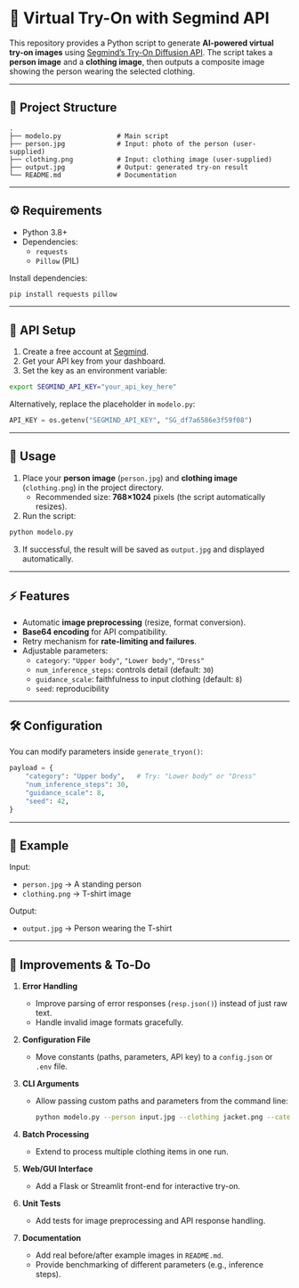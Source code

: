 # 👕 Virtual Try-On with Segmind API

This repository provides a Python script to generate **AI-powered virtual try-on images** using [Segmind’s Try-On Diffusion API](https://www.segmind.com/). The script takes a **person image** and a **clothing image**, then outputs a composite image showing the person wearing the selected clothing.

---

## 📂 Project Structure

```
.
├── modelo.py              # Main script
├── person.jpg             # Input: photo of the person (user-supplied)
├── clothing.png           # Input: clothing image (user-supplied)
├── output.jpg             # Output: generated try-on result
└── README.md              # Documentation
```

---

## ⚙️ Requirements

- Python 3.8+
- Dependencies:
  - `requests`
  - `Pillow` (PIL)

Install dependencies:

```bash
pip install requests pillow
```

---

## 🔑 API Setup

1. Create a free account at [Segmind](https://www.segmind.com/).
2. Get your API key from your dashboard.
3. Set the key as an environment variable:

```bash
export SEGMIND_API_KEY="your_api_key_here"
```

Alternatively, replace the placeholder in `modelo.py`:

```python
API_KEY = os.getenv("SEGMIND_API_KEY", "SG_df7a6586e3f59f08")
```

---

## 🚀 Usage

1. Place your **person image** (`person.jpg`) and **clothing image** (`clothing.png`) in the project directory.
   - Recommended size: **768×1024** pixels (the script automatically resizes).
2. Run the script:

```bash
python modelo.py
```

3. If successful, the result will be saved as `output.jpg` and displayed automatically.

---

## ⚡ Features

- Automatic **image preprocessing** (resize, format conversion).
- **Base64 encoding** for API compatibility.
- Retry mechanism for **rate-limiting and failures**.
- Adjustable parameters:
  - `category`: `"Upper body"`, `"Lower body"`, `"Dress"`
  - `num_inference_steps`: controls detail (default: `30`)
  - `guidance_scale`: faithfulness to input clothing (default: `8`)
  - `seed`: reproducibility

---

## 🛠️ Configuration

You can modify parameters inside `generate_tryon()`:

```python
payload = {
    "category": "Upper body",   # Try: "Lower body" or "Dress"
    "num_inference_steps": 30,
    "guidance_scale": 8,
    "seed": 42,
}
```

---

## 📸 Example

Input:  
- `person.jpg` → A standing person  
- `clothing.png` → T-shirt image  

Output:  
- `output.jpg` → Person wearing the T-shirt  

---

## 🚧 Improvements & To-Do

1. **Error Handling**  
   - Improve parsing of error responses (`resp.json()`) instead of just raw text.  
   - Handle invalid image formats gracefully.  

2. **Configuration File**  
   - Move constants (paths, parameters, API key) to a `config.json` or `.env` file.  

3. **CLI Arguments**  
   - Allow passing custom paths and parameters from the command line:  
     ```bash
     python modelo.py --person input.jpg --clothing jacket.png --category "Upper body"
     ```  

4. **Batch Processing**  
   - Extend to process multiple clothing items in one run.  

5. **Web/GUI Interface**  
   - Add a Flask or Streamlit front-end for interactive try-on.  

6. **Unit Tests**  
   - Add tests for image preprocessing and API response handling.  

7. **Documentation**  
   - Add real before/after example images in `README.md`.  
   - Provide benchmarking of different parameters (e.g., inference steps).  
